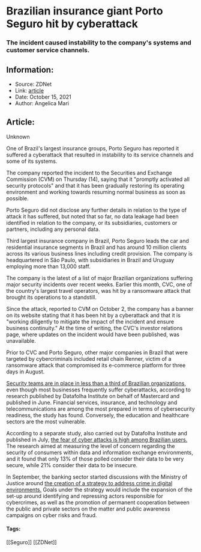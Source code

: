 # Brazilian insurance giant Porto Seguro hit by cyberattack
### The incident caused instability to the company's systems and customer service channels.

## Information:
+ Source: ZDNet
+ Link: [article](https://www.zdnet.com/article/brazilian-insurance-giant-porto-seguro-hit-by-cyberattack/)
+ Date: October 15, 2021
+ Author: Angelica Mari


## Article:
Unknown

One of Brazil's largest insurance groups, Porto Seguro has reported it suffered a cyberattack that resulted in instability to its service channels and some of its systems.

The company reported the incident to the Securities and Exchange Commission (CVM) on Thursday (14), saying that it "promptly activated all security protocols" and that it has been gradually restoring its operating environment and working towards resuming normal business as soon as possible.

Porto Seguro did not disclose any further details in relation to the type of attack it has suffered, but noted that so far, no data leakage had been identified in relation to the company, or its subsidiaries, customers or partners, including any personal data. 

Third largest insurance company in Brazil, Porto Seguro leads the car and residential insurance segments in Brazil and has around 10 million clients across its various business lines including credit provision. The company is headquartered in São Paulo, with subsidiaries in Brazil and Uruguay employing more than 13,000 staff. 


The company is the latest of a list of major Brazilian organizations suffering major security incidents over recent weeks. Earlier this month, CVC, one of the country's largest travel operators, was hit by a ransomware attack that brought its operations to a standstill. 

Since the attack, reported to CVM on October 2, the company has a banner on its website stating that it has been hit by a cyberattack and that it is "working diligently to mitigate the impact of the incident and ensure business continuity." At the time of writing, the CVC's investor relations page, where updates on the incident would have been published, was unavailable. 

Prior to CVC and Porto Seguro, other major companies in Brazil that were targeted by cybercriminals included retail chain Renner, victim of a ransomware attack that compromised its e-commerce platform for three days in August.






[Security teams are in place in less than a third of Brazilian organizations](https://www.zdnet.com/article/most-brazilian-companies-lack-cybersecurity-teams/), even though most businesses frequently suffer cyberattacks, according to research published by Datafolha Institute on behalf of Mastercard and published in June. Financial services, insurance, and technology and telecommunications are among the most prepared in terms of cybersecurity readiness, the study has found. Conversely, the education and healthcare sectors are the most vulnerable. 

According to a separate study, also carried out by Datafolha Institute and published in July, [the fear of cyber attacks is high among Brazilian users.](https://www.zdnet.com/article/brazilians-fear-for-the-security-of-their-data/) The research aimed at measuring the level of concern regarding the security of consumers within data and information exchange environments, and it found that only 13% of those polled consider their data to be very secure, while 21% consider their data to be insecure.

In September, the banking sector started discussions with the Ministry of Justice around [the creation of a strategy to address crime in digital environments.](https://www.zdnet.com/article/brazil-debates-creation-of-national-strategy-to-tackle-cybercrime/) Goals under the strategy would include the expansion of the set-up around identifying and repressing actors responsible for cybercrimes, as well as the promotion of permanent cooperation between the public and private sectors on the matter and public awareness campaigns on cyber risks and fraud.





#### Tags:
[[Seguro]] [[ZDNet]]
